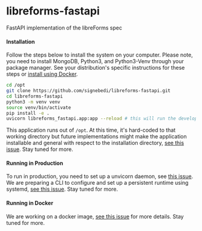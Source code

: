 # libreforms-fastapi
FastAPI implementation of the libreForms spec

#### Installation

Follow the steps below to install the system on your computer. Please note, you need to install MongoDB, Python3, and Python3-Venv through your package manager. See your distribution's specific instructions for these steps or [install using Docker](#running-in-docker).

```bash
cd /opt
git clone https://github.com/signebedi/libreforms-fastapi.git
cd libreforms-fastapi
python3 -m venv venv
source venv/bin/activate
pip install -e .
uvicorn libreforms_fastapi.app:app --reload # this will run the development server
```

This application runs out of `/opt`. At this time, it's hard-coded to that working directory but future implementations might make the application installable and general with respect to the installation directory, [see this issue](https://github.com/signebedi/libreforms-fastapi/issues/13). Stay tuned for more.

#### Running in Production

To run in production, you need to set up a unvicorn daemon, see [this issue](https://github.com/signebedi/libreforms-fastapi/issues/3). We are preparing a CLI to configure and set up a persistent runtime using systemd, [see this issue](https://github.com/signebedi/libreforms-fastapi/issues/10). Stay tuned for more.

#### Running in Docker

We are working on a docker image, [see this issue](https://github.com/signebedi/libreforms-fastapi/issues/12) for more details. Stay tuned for more.


